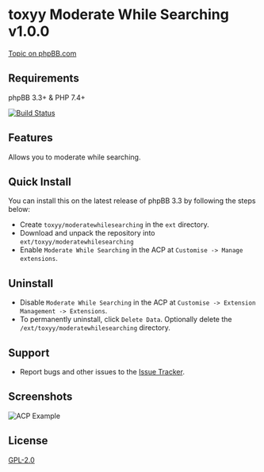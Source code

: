 # toxyy Moderate While Searching v1.0.0

[Topic on phpBB.com]()

## Requirements

phpBB 3.3+ & PHP 7.4+

[![Build Status](https://github.com/toxyy/moderatewhilesearching/workflows/Tests/badge.svg)](https://github.com/toxyy/moderatewhilesearching/actions)
## Features

Allows you to moderate while searching.

## Quick Install

You can install this on the latest release of phpBB 3.3 by following the steps below:

* Create `toxyy/moderatewhilesearching` in the `ext` directory.
* Download and unpack the repository into `ext/toxyy/moderatewhilesearching`
* Enable `Moderate While Searching` in the ACP at `Customise -> Manage extensions`.

## Uninstall

* Disable `Moderate While Searching` in the ACP at `Customise -> Extension Management -> Extensions`.
* To permanently uninstall, click `Delete Data`. Optionally delete the `/ext/toxyy/moderatewhilesearching` directory.

## Support

* Report bugs and other issues to the [Issue Tracker](https://github.com/toxyy/moderatewhilesearching/issues).

## Screenshots

![ACP Example](https://toxyy.github.io/moderatewhilesearching/mcfacp.png)

## License

[GPL-2.0](license.txt)
